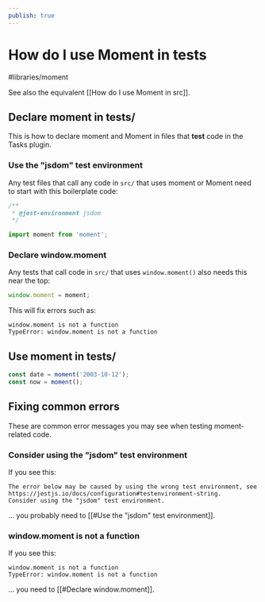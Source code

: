 ```yaml
---
publish: true
---
```


# How do I use Moment in tests

<span class="related-pages">#libraries/moment</span>

See also the equivalent [[How do I use Moment in src]].

## Declare moment in tests/

This is how to declare moment and Moment in files that **test** code in the Tasks plugin.

### Use the "jsdom" test environment

Any test files that call any code in `src/` that uses moment or Moment need to start with this boilerplate code:

<!-- snippet: declare-moment-in-tests -->
```ts
/**
 * @jest-environment jsdom
 */

import moment from 'moment';
```
<!-- endSnippet -->

### Declare window.moment

Any tests that call code in `src/` that uses `window.moment()` also needs this near the top:

<!-- snippet: fix-window.moment-calls-in-tests -->
```ts
window.moment = moment;
```
<!-- endSnippet -->

This will fix errors such as:

```text
window.moment is not a function
TypeError: window.moment is not a function
```

## Use moment in tests/

<!-- snippet: use-moment-in-tests -->
```ts
const date = moment('2003-10-12');
const now = moment();
```
<!-- endSnippet -->

## Fixing common errors

These are common error messages you may see when testing moment-related code.

### Consider using the "jsdom" test environment

If you see this:

```text
The error below may be caused by using the wrong test environment, see https://jestjs.io/docs/configuration#testenvironment-string.
Consider using the "jsdom" test environment.
```

... you probably need to [[#Use the "jsdom" test environment]].

### window.moment is not a function

If you see this:

```text
window.moment is not a function
TypeError: window.moment is not a function
```

... you need to [[#Declare window.moment]].
